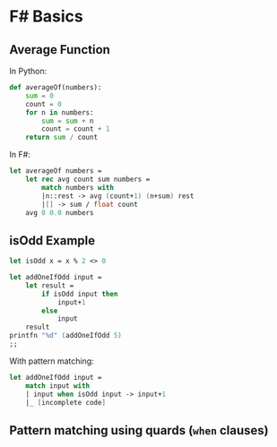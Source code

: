 # F# Basics

## Average Function

In Python:

```python
def averageOf(numbers):
    sum = 0
    count = 0
    for n in numbers:
        sum = sum + n
        count = count + 1
    return sum / count
```

In F#:

```Fsharp
let averageOf numbers =
    let rec avg count sum numbers =
        match numbers with
        |n::rest -> avg (count+1) (n+sum) rest
        |[] -> sum / float count
    avg 0 0.0 numbers
```

## isOdd Example

```Fsharp
let isOdd x = x % 2 <> 0

let addOneIfOdd input =
    let result =
        if isOdd input then
            input+1
        else
            input
    result
printfn "%d" (addOneIfOdd 5)
;;
```

With pattern matching:

```Fsharp
let addOneIfOdd input =
    match input with 
    | input when isOdd input -> input+1
    |_ [incomplete code]
```

## Pattern matching using quards (`when` clauses)

